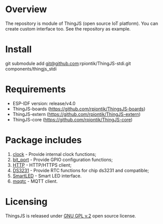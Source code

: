 # Overview
The repository is module of ThingJS (open source IoT platform). 
You can create custom interface too. See the repository as example.

# Install
git submodule add git@github.com:rpiontik/ThingJS-stdi.git components/thingjs_stdi

# Requirements
* ESP-IDF version: release/v4.0
* ThingJS-boards (https://github.com/rpiontik/ThingsJS-boards)
* ThingJS-extern (https://github.com/rpiontik/ThingJS-extern)
* ThingJS-core (https://github.com/rpiontik/ThingJS-core)

# Package includes
1. [clock](/implementation/CLOCK.md) - Provide internal clock functions;
2. [bit_port](/implementation/BIT_PORT.md) - Provide GPIO configuration functions;
3. [HTTP](/implementation/HTTP.md) - HTTP/HTTPS client;
4. [DS3231](/implementation/DS3231.md) - Provide RTC functions for chip ds3231 and compatible;
5. [SmartLED](/implementation/SMART_LED.md) - Smart LED interface.
6. [mqqtc](/implementation/MQTT_CLIENT.md) - MQTT client.

# Licensing

ThingsJS is released under
[GNU GPL v.2](http://www.gnu.org/licenses/old-licenses/gpl-2.0.html)
open source license.




